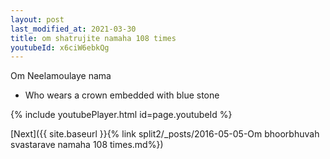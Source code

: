 ```yaml
---
layout: post
last_modified_at: 2021-03-30
title: om shatrujite namaha 108 times
youtubeId: x6ciW6ebkQg
---
```

 
 
Om Neelamoulaye nama 
 
 -  Who wears a crown embedded with blue stone 
 
  
 
  
 
 
 
 
 
 


{% include youtubePlayer.html id=page.youtubeId %}
 
[Next]({{ site.baseurl }}{% link  split2/_posts/2016-05-05-Om bhoorbhuvah svastarave namaha 108 times.md%})
 
